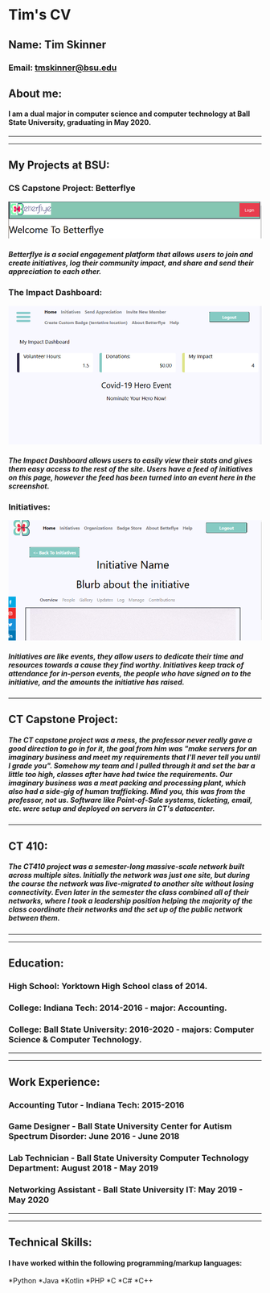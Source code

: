 # Tim's CV

## Name: Tim Skinner
### Email: tmskinner@bsu.edu

## About me:
####  I am a dual major in computer science and computer technology at Ball State University, graduating in May 2020. 
  
---
----
## My Projects at BSU:
### CS Capstone Project: Betterflye
![My helpful screenshot](/assets/Capture1.PNG)

##### Betterflye is a social engagement platform that allows users to join and create initiatives, log their community impact, and share and send their appreciation to each other.

###  The Impact Dashboard:
![My helpful screenshot](/assets/Capture2.PNG)

##### The Impact Dashboard allows users to easily view their stats and gives them easy access to the rest of the site. Users have a feed of initiatives on this page, however the feed has been turned into an event here in the screenshot.

### Initiatives:
![My helpful screenshot](/assets/Capture3.PNG)

##### Initiatives are like events, they allow users to dedicate their time and resources towards a cause they find worthy. Initiatives keep track of attendance for in-person events, the people who have signed on to the initiative, and the amounts the initiative has raised. 

---
## CT Capstone Project:

##### The CT capstone project was a mess, the professor never really gave a good direction to go in for it, the goal from him was "make servers for an imaginary business and meet my requirements that I'll never tell you until I grade you". Somehow my team and I pulled through it and set the bar a little too high, classes after have had twice the requirements. Our imaginary business was a meat packing and processing plant, which also had a side-gig of human trafficking. Mind you, this was from the professor, not us. Software like Point-of-Sale systems, ticketing, email, etc. were setup and deployed on servers in CT's datacenter.

---
## CT 410:

##### The CT410 project was a semester-long massive-scale network built across multiple sites. Initially the network was just one site, but during the course the network was live-migrated to another site without losing connectivity. Even later in the semester the class combined all of their networks, where I took a leadership position helping the majority of the class coordinate their networks and the set up of the public network between them.
---
----
## Education:

### High School: Yorktown High School class of 2014.
### College: Indiana Tech: 2014-2016 - major: Accounting.
### College: Ball State University: 2016-2020 - majors: Computer Science & Computer Technology.
---
----
## Work Experience:

### Accounting Tutor - Indiana Tech: 2015-2016
### Game Designer - Ball State University Center for Autism Spectrum Disorder: June 2016 - June 2018
### Lab Technician - Ball State University Computer Technology Department: August 2018 - May 2019
### Networking Assistant - Ball State University IT: May 2019 - May 2020
---
----
## Technical Skills:

#### I have worked within the following programming/markup languages:
*Python
*Java
*Kotlin
*PHP
*C
*C#
*C++

